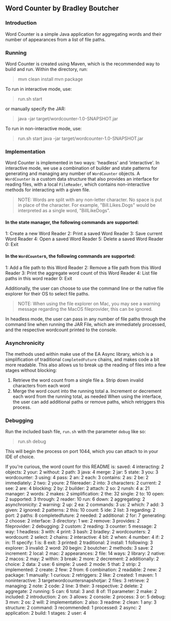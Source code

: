## Word Counter by Bradley Boutcher

### Introduction
Word Counter is a simple Java application for aggregating words and their number of appearances from a list of file paths.

### Running
Word Counter is created using Maven, which is the recommended way to build and run. Within the directory, run:
> mvn clean install
> mvn package

To run in interactive mode, use:
> run.sh start

or manually specify the JAR:

> java -jar target/wordcounter-1.0-SNAPSHOT.jar

To run in non-interactive mode, use: 
> run.sh start <File Paths...>
> java -jar target/wordcounter-1.0-SNAPSHOT.jar <File Paths...>

### Implementation
Word Counter is implemented in two ways: 'headless' and 'interactive'. In interactive mode, we use a combination of builder and state patterns for generating and managing any number of `WordCounter` objects. A `WordCounter` is a custom data structure that also provides an interface for reading files, with a local `FileReader`, which contains non-interactive methods for interacting with a  given file.

> NOTE: Words are split with any non-letter character. No space is put in place of the character. For example, "Bill.Likes.Dogs" would be interpreted as a single word, "BillLikeDogs".

#### In the state manager, the following commands are supported:
1: Create a new Word Reader
2: Print a saved Word Reader
3: Save current Word Reader
4: Open a saved Word Reader
5: Delete a saved Word Reader
0: Exit

#### In the `WordCounter`s, the following commands are supported: 
1: Add a file path to this Word Reader 
2: Remove a file path from this Word Reader
3: Print the aggregate word count of this Word Reader
4: List file paths in this word reader
0: Exit

Additionally, the user can choose to use the command line or the native file explorer for their OS to select file paths.
> NOTE: When using the file explorer on Mac, you may see a warning message regarding the MacOS fileprovider, this can be ignored.

In headless mode, the user can pass in any number of file paths through the command line when running the JAR File, which are immediately processed, and the respective wordcount printed to the console.

### Asynchronicity 
The methods used within make use of the EA Async library, which is a simplification of traditional `CompletedFuture` chains, and makes code a bit more readable. This also allows us to break up the reading of files into a few stages without blocking:
1. Retrieve the word count from a single file
    a. Strip down invalid characters from each word
2. Merge the word count into the running total
    a. Increment or decrement each word from the running total, as needed
When using the interface, the user can add additional paths or remove paths, which retriggers this process.

### Debugging
Run the included bash file, `run.sh` with the parameter `debug` like so:
> run.sh debug

This will begin the process on port 1044, which you can attach to in your IDE of choice.

If you're curious, the word count for this README is:
saved: 4
interacting: 2
objects: 2
your: 2
without: 2
path: 3
java: 4
merge: 2
jar: 5
state: 3
you: 3
wordcounter: 3
using: 4
pass: 2
an: 2
each: 3
contains: 2
as: 2
be: 2
immediately: 2
two: 2
youre: 2
filereader: 2
into: 3
characters: 2
current: 2
see: 2
are: 4
blocking: 2
by: 2
builder: 2
attach: 2
so: 2
runsh: 4
a: 21
manager: 2
words: 2
makes: 2
simplification: 2
the: 32
single: 2
to: 10
open: 2
supported: 3
through: 2
reader: 10
run: 6
down: 2
aggregating: 2
asynchronicity: 2
warning: 2
up: 2
ea: 2
commands: 3
us: 2
which: 7
add: 3
given: 2
ignored: 2
patterns: 2
this: 10
count: 5
ide: 2
list: 3
regarding: 2
port: 2
paths: 8
completedfuture: 2
needed: 2
additional: 2
for: 7
generating: 2
choose: 2
interface: 3
directory: 1
we: 2
remove: 3
provides: 2
fileprovider: 2
debugging: 2
custom: 2
reading: 3
counter: 5
message: 2
way: 1
headless: 3
with: 4
print: 3
bash: 2
bradley: 2
wordcounters: 2
wordcount: 2
select: 2
chains: 2
interactive: 4
bit: 2
when: 4
number: 4
if: 2
in: 11
specify: 1
is: 8
exit: 3
printed: 2
traditional: 2
install: 1
following: 3
explorer: 3
invalid: 2
word: 20
begin: 2
boutcher: 2
methods: 3
save: 2
increment: 2
local: 2
mac: 2
appearances: 2
file: 14
ways: 2
library: 2
native: 2
macos: 2
may: 2
within: 3
break: 2
more: 2
decrement: 2
additionally: 2
choice: 2
data: 2
use: 6
simple: 2
used: 2
mode: 5
that: 2
strip: 2
implemented: 2
create: 2
few: 2
from: 6
combination: 2
readable: 2
new: 2
package: 1
manually: 1
curious: 2
retriggers: 2
like: 2
created: 1
maven: 1
noninteractive: 3
targetwordcountersnapshotjar: 2
files: 3
retrieve: 2
managing: 2
note: 2
code: 2
line: 3
their: 3
respective: 2
delete: 2
aggregate: 2
running: 5
can: 6
total: 3
and: 8
of: 11
parameter: 2
make: 2
included: 2
introduction: 2
on: 3
allows: 2
console: 2
process: 3
or: 5
debug: 3
mvn: 2
os: 2
will: 2
implementation: 2
also: 3
readme: 2
clean: 1
any: 3
structure: 2
command: 3
recommended: 1
processed: 2
async: 2
application: 2
build: 1
stages: 2
user: 4

